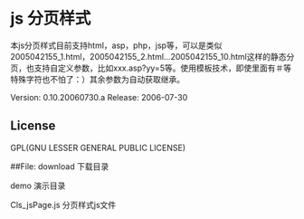 # js 分页样式

本js分页样式目前支持html，asp，php，jsp等，可以是类似2005042155_1.html，2005042155_2.html...2005042155_10.html这样的静态分页，也支持自定义参数，比如xxx.asp?yy=5等。使用模板技术，即使里面有＃等特殊字符也不怕了：）其余参数为自动获取继承。

Version:  0.10.20060730.a
Release:  2006-07-30


## License
GPL(GNU LESSER GENERAL PUBLIC LICENSE)

##File:
download 下载目录

demo	演示目录

Cls_jsPage.js	分页样式js文件